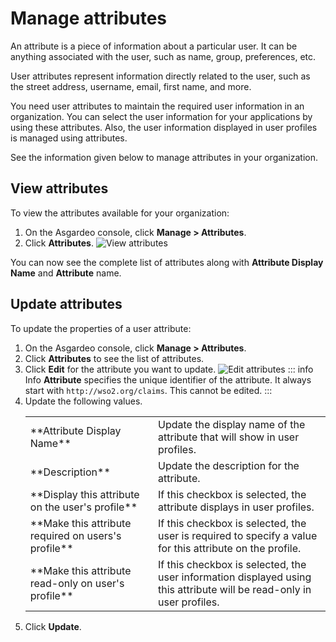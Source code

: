 # Manage attributes

An attribute is a piece of information about a particular user. It can be anything associated with the user, such as name, group, preferences, etc. 

User attributes represent information directly related to the user, such as the street address, username, email, first name, and more.

You need user attributes to maintain the required user information in an organization. You can select the user information for your applications by using these attributes. Also, the user information displayed in user profiles is managed using attributes.

See the information given below to manage attributes in your organization.

## View attributes
To view the attributes available for your organization:
1. On the Asgardeo console, click **Manage > Attributes**.
2. Click **Attributes**.
   <img :src="$withBase('/assets/img/guides/organization/attributes/view-attributes.png')" alt="View attributes">

You can now see the complete list of attributes along with **Attribute Display Name** and **Attribute** name.

## Update attributes
To update the properties of a user attribute:
1. On the Asgardeo console, click **Manage > Attributes**.
2. Click **Attributes** to see the list of attributes.
3. Click **Edit** for the attribute you want to update.
   <img :src="$withBase('/assets/img/guides/organization/attributes/edit-attributes.png')" alt="Edit attributes"> 
   ::: info Info
     **Attribute** specifies the unique identifier of the attribute. It always start with `http://wso2.org/claims`. This cannot be edited.
   :::
4. Update the following values.
   <table>
      <tbody>
         <tr>
            <td>**Attribute Display Name**</td>
            <td>Update the display name of the attribute that will show in user profiles.</td>
         </tr>
         <tr>
              <td>**Description**</td>
              <td>Update the description for the attribute.</td>
         </tr>
       <tr>
             <td>**Display this attribute on the user's profile**</td>
             <td>If this checkbox is selected, the attribute displays in user profiles.</td>
        </tr>
        <tr>
            <td>**Make this attribute required on users's profile**</td>
            <td>If this checkbox is selected, the user is required to specify a value for this attribute on the profile.</td>
        </tr>
        <tr>
           <td>**Make this attribute read-only on user's profile**</td>
           <td>If this checkbox is selected, the user information displayed using this attribute will be read-only in user profiles.</td>
      </tr>
      </tbody>
   </table>
6. Click **Update**.
